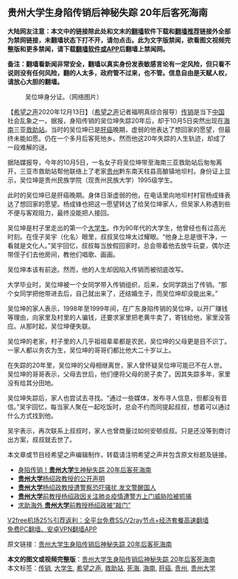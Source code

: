  <h2>贵州大学生身陷传销后神秘失踪 20年后客死海南</h2> <p class="notice"><b>大陆网友注意：本文中的链接除此处和文末的<a href="https://github.com/bannedbook/fanqiang" >翻墙</a>软件下载和<a href="https://github.com/killgcd/justmysocks/blob/master/README.md">翻墙推荐</a>链接外全部为禁网链接，未翻墙状态下打不开，请勿点击。此为文字版禁闻，欲看图文视频完整版和更多禁闻，请下载<a href="https://github.com/bannedbook/fanqiang">翻墙软件或APP</a>后翻墙上禁闻网。</p><p>备注：翻墙看新闻非常安全，翻墙以真实身份发表敏感言论有一定风险，但只看不说则没有任何风险，翻的人太多，政府管不过来，也不管。信息自由是天赋人权，请放心大胆的翻墙。</b></p>  <div class="entry"> <figure><figcaption>吴位坤身分证。（网络图片）</figcaption></figure> <p>【<span class='wp_keywordlink_affiliate'><a href="https://www.soundofhope.org" title="希望之声" target="_blank">希望之声</a></span>2020年12月13日】（<a href="https://www.bannedbook.org/bnews/tag/%e5%b8%8c%e6%9c%9b%e4%b9%8b%e5%a3%b0/" class="st_tag internal_tag" rel="tag" title="标签 希望之声 下的日志">希望之声</a>记者福明真综合报导）<a href="https://www.bannedbook.org/bnews/tag/%e4%bc%a0%e9%94%80/" class="st_tag internal_tag" rel="tag" title="标签 传销 下的日志">传销</a>是当下<span class='wp_keywordlink_affiliate'><a href="https://www.bannedbook.org/" title="中国" target="_blank">中国</a></span>社会乱象之一。据报，身陷传销的吴位坤失踪20年后，却于10月5日突然出现在<a href="https://www.bannedbook.org/bnews/tag/%e6%b5%b7%e5%8d%97/" class="st_tag internal_tag" rel="tag" title="标签 海南 下的日志">海南</a>三亚<a href="https://www.bannedbook.org/bnews/tag/%E6%95%91%E5%8A%A9%E7%AB%99/" class="st_tag internal_tag" rel="tag" title="标签 救助站 下的日志">救助站</a>。当时的吴位坤已是<a href="https://www.bannedbook.org/bnews/tag/%E8%82%9D%E7%99%8C/" class="st_tag internal_tag" rel="tag" title="标签 肝癌 下的日志">肝癌</a>晚期，虚弱的他表达了想回家的愿望，但最终未能如愿。仍在一个多月后客死他乡。然而他这20年失踪的人生轨迹，却成了一段难解的谜。</p> <p>据陆媒报导，今年的10月5日，一名女子将吴位坤带至海南三亚救助站后匆匆离开，三亚市救助站帮他联络上了老家<a href="https://www.bannedbook.org/bnews/tag/%e8%b4%b5%e5%b7%9e/" class="st_tag internal_tag" rel="tag" title="标签 贵州 下的日志">贵州</a>黔东南天柱县高酿镇地坝村。身份证上显示，吴位坤是贵州民族学院（现贵州民族大学）1995级学生。</p> <p>此时的吴位坤已是肝癌晚期。身体日渐虚弱的他，在电话里向地坝村村官杨成锋表达了想回家的愿望。杨成锋也把这一愿望转达了给吴位坤家人，但吴家人称遇到些不便与客观阻力，最终没能把人接回。</p> <p>吴位坤是村子里走出的第一个<a href="https://www.bannedbook.org/bnews/tag/%e5%a4%a7%e5%ad%a6%e7%94%9f/" class="st_tag internal_tag" rel="tag" title="标签 大学生 下的日志">大学生</a>。作为90年代的大学生，他曾经也有过高光时刻。在侄子吴宇（化名）眼里，叔叔吴位坤太过耀眼。“他身上总是很干净，一看就是文化人。”吴宇回忆，叔叔每当放假回家时，总会带着他去放牛玩耍，偶尔还带侄子们去他房间，教他们唱歌、画画。</p>  <p>吴位坤本该有前途。然而，他的人生却因陷入传销而被彻底改写。</p> <p>大学毕业时，吴位坤被一个女同学带入传销组织，后来，女同学跳出了传销。“那个女同学把他带进去后，自己就出来了，还结婚生子，而吴位坤却没能出来。”</p> <p>吴位坤的家人表示，1998年至1999年间，在广东身陷传销的吴位坤，以开厂赚钱等理由，向家里及村里的人骗钱，还要求家里把老黄牛卖了，寄钱给他，家里没答应。从那时起，吴位坤便失联。</p> <p>吴位坤的老家，村子里的人几乎祖祖辈辈都是农民，吴位坤的父母更是目不识丁。一家人都以务农为生，吴位坤的哥哥们都比他大二十岁以上。</p>  <p>在失踪的20年里，吴位坤的父母相继离世，家人曾怀疑吴位坤可能已不在人世。吴位坤的哥哥表示，父母去世后，他们便将父母的房子卖了。因其失踪多年，家里没有给其分田地。</p> <p>吴位坤失踪后，家人也尝试去寻找。“通过一些媒体，发布寻人信息，但都没有音信。”吴宇回忆，每当家人聚在一起吃饭时，总会不约而同提起叔叔，想着可以通过什么方式找到他。</p> <p>吴宇表示，再次联系上叔叔时，家人也曾商量过如何安顿叔叔。只是还没等到商讨出方案，叔叔就去世了。</p> <p>本文章或节目经希望之声编辑制作，转载请注明希望之声并包含原文标题及链接。</p>  <ul class='op-related-articles' title='相关阅读'> <li><a href='https://www.bannedbook.org/bnews/cbnews/20201213/1446894.html' target='_blank'>身陷传销！<b>贵州大学</b>生神秘失踪 20年后客死海南</a></li> <li><a href='https://www.bannedbook.org/bnews/baitai/20200308/1290674.html' target='_blank'><b>贵州大学</b>杨绍政教授的公开声明</a></li> <li><a href='https://www.bannedbook.org/bnews/cnnews/20200308/1290648.html' target='_blank'><b>贵州大学</b>杨绍政教授遭警察恐吓骚扰 发文警醒国人</a></li> <li><a href='https://www.bannedbook.org/bnews/renquan/xgmyd/20200307/1290050.html' target='_blank'><b>贵州大学</b>前教授杨绍政因关注肺炎疫情遭警方上门威胁险被抓捕</a></li> <li><a href='https://www.bannedbook.org/bnews/baitai/20200307/1289924.html' target='_blank'>求助海外 <b>贵州大学</b>前教授杨绍政被“敲门”</a></li> </ul> <p class="texttj"> <a href="https://www.bannedbook.org/forum23/topic22702.html" target="_blank">V2free机场25%引荐返利：全平台免费SS/V2ray节点+经济套餐高速翻墙</a><br/> <a href="https://github.com/bannedbook/fanqiang/wiki/%E7%A6%81%E9%97%BB%E7%BD%91%E5%AE%89%E5%8D%93%E7%BF%BB%E5%A2%99%E6%96%B0%E9%97%BBAPP" target="_blank">免费PC翻墙、安卓VPN翻墙APP</a></p><p>原文链接：<a class="src_link"  href="https://www.soundofhope.org/post/453112" target="_blank">贵州大学生身陷传销后神秘失踪 20年后客死海南</a></p><a name='sharetosocial'></a>       <div><b>本文的图文或视频完整版</b>：<a href='https://www.bannedbook.org/bnews/comments/20201213/1447077.html'>贵州大学生身陷传销后神秘失踪 20年后客死海南</a></div>  </div><!--END ENTRY--> <div class="postfooter"> <div>本文标签：<a href="https://www.bannedbook.org/bnews/tag/%e4%bc%a0%e9%94%80/" rel="tag">传销</a>, <a href="https://www.bannedbook.org/bnews/tag/%e5%a4%a7%e5%ad%a6%e7%94%9f/" rel="tag">大学生</a>, <a href="https://www.bannedbook.org/bnews/tag/%e5%b8%8c%e6%9c%9b%e4%b9%8b%e5%a3%b0/" rel="tag">希望之声</a>, <a href="https://www.bannedbook.org/bnews/tag/%E6%95%91%E5%8A%A9%E7%AB%99/" rel="tag">救助站</a>, <a href="https://www.bannedbook.org/bnews/tag/%E6%AD%BB%E6%B5%B7/" rel="tag">死海</a>, <a href="https://www.bannedbook.org/bnews/tag/%e6%b5%b7%e5%8d%97/" rel="tag">海南</a>, <a href="https://www.bannedbook.org/bnews/tag/%E8%82%9D%E7%99%8C/" rel="tag">肝癌</a>, <a href="https://www.bannedbook.org/bnews/tag/%e8%b4%b5%e5%b7%9e/" rel="tag">贵州</a>, <a href="https://www.bannedbook.org/bnews/tag/%E8%B4%B5%E5%B7%9E%E5%A4%A7%E5%AD%A6/" rel="tag">贵州大学</a></div>  </div><!--END POSTFOOTER--> 